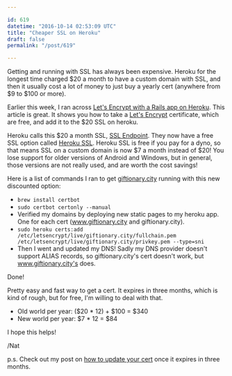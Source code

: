```yaml
---

id: 619
datetime: "2016-10-14 02:53:09 UTC"
title: "Cheaper SSL on Heroku"
draft: false
permalink: "/post/619"

---
```


Getting and running with SSL has always been expensive. Heroku for the longest time charged $20 a month to have a custom domain with SSL, and then it usually cost a lot of money to just buy a yearly cert (anywhere from $9 to $100 or more).


Earlier this week, I ran across [Let's Encrypt with a Rails app on Heroku](http://collectiveidea.com/blog/archives/2016/01/12/lets-encrypt-with-a-rails-app-on-heroku/). This article is great. It shows you how to take a [Let's Encrypt](https://letsencrypt.org/) certificate, which are free, and add it to the $20 SSL on heroku.

Heroku calls this $20 a month SSL, [SSL Endpoint](https://devcenter.heroku.com/articles/ssl-endpoint). They now have a free SSL option called [Heroku SSL](https://devcenter.heroku.com/articles/ssl). Heroku SSL is free if you pay for a dyno, so that means SSL on a custom domain is now $7 a month instead of $20! You lose support for older versions of Android and Windows, but in general, those versions are not really used, and are worth the cost savings!

Here is a list of commands I ran to get [giftionary.city](https://www.giftionary.city) running with this new discounted option:

 - `brew install certbot`
 - `sudo certbot certonly --manual`
 - Verified my domains by deploying new static pages to my heroku app. One for each cert (www.giftionary.city and giftionary.city).
 - `sudo heroku certs:add /etc/letsencrypt/live/giftionary.city/fullchain.pem /etc/letsencrypt/live/giftionary.city/privkey.pem --type=sni`
 - Then I went and updated my DNS! Sadly my DNS provider doesn't support ALIAS records, so giftionary.city's cert doesn't work, but www.giftionary.city's does.

Done!

Pretty easy and fast way to get a cert. It expires in three months, which is kind of rough, but for free, I'm willing to deal with that.

 - Old world per year: ($20 * 12) + $100 = $340
 - New world per year: $7 * 12 = $84

I hope this helps!

/Nat

p.s. Check out my post on [how to update your cert](https://writing.natwelch.com/post/630) once it expires in three months.

